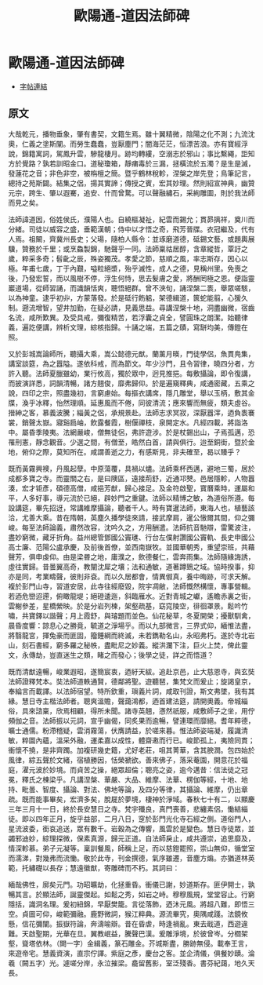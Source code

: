 ﻿---
title: '歐陽通-道因法師碑'
tags: ['歐陽通', '碑刻', '楷書']
order: 8
---
# 歐陽通-道因法師碑
* [字帖連結](https://openmuseum.tw/muse/digi_object/db881fc0b579f5275dff79570323699b)

## 原文
大哉乾元，播物垂象，肇有書契，文籍生焉。雖十翼精微，陰陽之化不測；九流沈奧，仁義之塗斯闡。而勞生蠢蠢，豈厭塵門；闇海茫茫，恒漂苦浪。亦有寶經浮說，錦籍寓詞，駕鳳升雲，驂龍棲月。跡均轉縷，空溺志於邪山；事比繫繩，詎知方於覺路？孰若訓昭金口。道秘瓊箱，靜痡毒於三漏，拯橫流於五濁？是生是滅，發蓮花之音；非色非空，被栴檀之簡。暨乎鶴林稅軫，涅槃之岸先登；鳥筆記言，總持之苑斯闢。結集之侶，揚其實諦；傳授之賓，宏其妙理。然則紹宣神典，幽贊元宗，跨生、肇以遐騫，追安、什而曾騖。可以聲融繡石，采絢雕圖，則於我法師而見之矣。

法師諱道因，俗姓侯氏，濮陽人也。自繞樞凝祉，紀雲而錫允；貫昴摛祥，奠川而分緒。司徒以威容之盛，垂範漢朝；侍中以才悟之奇，飛芳晉牒。衣冠繼及，代有人焉。祖闞，齊冀州長史；父瑒，隨柏人縣令：並琢磨道德，砥錫文藝，或題輿展驥，贊務於千里；或烹鱻製錦，馳聲乎一同。法師稟祜居醇，含章縱哲，覃訏之歲，粹采多奇；髫齔之辰，殊姿獨茂。孝愛之節，慈順之風，率志斯存，因心以極。年甫七歲，丁于內艱，嗌粒絕漿，殆乎滅性，成人之德，見稱州里。免喪之後，乃發宏誓，而以風樹不停，浮生何恃，思去髮膚之愛，將酬罔極之恩。便詣靈巖道場，從師習誦，而識韻恬爽，聰悟絕群。曾不浹旬，誦涅槃二袠，舉眾嗟駭，以為神童。逮乎初丱，方蒙落發。於是砥行飭躳，架德緝道，篋蛇能翦，心猨久制。遡流增智，望井加勤，在疑必請，見義思益。尋講涅槃十地，洞盡幽微，宿齒名流，咸所歎異。及受具戒，彌復精苦，若浮囊之貞全，譬圓珠之朗潔。始聽律義，遍訖便講，辨析文理，綜核指歸。十誦之端，五篇之賾，寫缾均美，傳鐙在照。

又於彭城嵩論師所，聽攝大乘，嵩公懿德元猷。蘭薰月暎，門徒學侶，魚貫鳧集，講室談筵，為之囂隘。遂依科戒，而為節文。年少沙門，且令習律，曉四分者，方許入聽。法師夏臘雖幼，業行攸高，獨於眾中，迥見推挹。每敷攝論，即令復講，而披演詳悉，詞韻清暢，諸方翹俊，靡弗歸仰。於是遍窺釋典，咸通密藏，五乘之說，四印之宗，照盡幾初，言窮慮始。每摳衣講席，隱几雕堂，舉以玉柄，敷其金牒，渙乎冰釋，怡然理順。延惠風而不倦，同彼清流；應來響而無疲，類夫虛谷。搢紳之客，慕義波騰；緇黃之侶，承規景赴。法師志求冥寂，深厭囂滓，迺負袠褰裳，銷聲太嶽。寢谿扃岫，飲露餐霞，樹偃禪枝，泉開定水。凡經四載，將詣洛中。屬昏季陵夷。法網嚴峻，僧無徒侶，弗許遊涉。於是杖錫出山，孑焉孤邁，恐罹刑憲，靜念觀音。少選之間，有僧至，皓然白首，請與俱行。迨至銅街，暨於金地，俯仰之際，莫知所在。咸謂善逝之力，有感斯見，非夫確至，曷以臻乎？

既而黃霧興襖，丹風起孽。中原蕩覆，具禍以燼。法師乘杯西邁，避地三蜀，居於成都多寶之寺。而靈關之右，是曰隩區，遠接荊舒，近通邛僰。邑居隱軫，人物囂湊，宏才钜彥，碩德高僧，咸挹芳猷，歸心接足。及金符啟聖，寶曆乘時，運屬和平，人多好事，導元流於已絕，辟妙門之重鍵。法師以精博之敏，為道俗所遵。每設講筵，畢先招迓，常講維摩攝論，聽者千人。時有寶暹法師，東海人也，植藝該洽，尤善大乘。昔在隋朝，英塵久播學徒來請，接武摩肩，暹公慠爾其間，仰之彌峻。每至法師論義，肅然改容，沈吟久之，方用酬遣。法師抗音馳辯，雷驚波注，盡妙窮微，藏牙折角。益州總管鄧國公竇璡、行台左僕射讚國公竇軌、長史申國公高士廉、范陽公盧承慶，及前後首僚，並西南嶽牧。並國華朝秀，重望崇班，共藉聲芳，俱申虔仰。由是梁昬之地，庸濮之，飲德餐仁，雲奔雨集。法師隨緣誨誘，虛往實歸。昔曇翼高奇，教闡沈犀之壤；法和通敏，道著蹲鵄之域。協時揆事，抑亦是同，考業疇聲，彼則非袞。而以久居都會，情異俶真，養中晦跡，可求天解。複於彭門山寺，習道安居，此寺往經廢毀，院宇凋敝，法師慨然構懷，專事營輯。若迺危巒迢遰，俯瞰龍堤；絕磴逶迤，斜臨雁水。近對青城之巘，遙瞻赤裏之街，雲榭參差，星橋縈映。於是分岩列楝，架壑疏基，窈窕陵空，徘徊罩景。鬆吟竹嘯，共寶鐸以諧聲；月上霞舒，與璿題而並色。仙花秘草，冬夏開榮；擾獸馴禽，晨昏度響：諒息心之勝竟，毓道之淨場乎。而以九部微言，三界式仰，緬惟法盡，將翳龍宮，揮兔豪而匪固，籀錘綱而終滅，未若鐫勒名山，永昭弗朽。遂於寺北岩山，刻石書經，窮多羅之秘帙，盡毗尼之妙義。縱洪瀾下注，巨火上焚，俾此靈文，永傳劫，豈直迷生之類，睹之而發心；後學之徒，詳之而悟道？

既而清猷遠暢，峻業遐昭，遂簡宸衷，迺紆天紱。追赴京邑，止大慈恩寺，與玄奘法師證釋梵本。奘法師道軼通賢，德鄰將聖。遊聽琶，集梵文而爰止；旋謁皇京，奉綸言而載譯。以法師宿望。特所欽重，瑣義片詞，咸取刊證，斯文弗墜，我有其緣。慧日寺主楷法師者。聰爽溫贍，聲藹鴻都，迺首建法筵，請開奧義。帝城緇俗，具來諮稟，欣焉相顧，得所未聞。諸寺英翹，懣然祇服，咸敷師子之坐，用佇頻伽之音。法師振以元詞，宣乎幽偈，同炙果而逾暢，譬連環而靡絕。耆年粹德，曠士通儒。粉滯稽疑，雲消霧蕩，伏膺請益，於嗟來暮。惟法師姿端凝，履識清敏，粹圖內蘊，溫采外融，運柔嘉以成性，體齋遫而行已。峻節孤上，夷險同貫；衝懷不撓，是非齊躅。加複研幾史籍，尤好老莊，咀其菁華，含其腴潤。包四始於風律，綜五聲於文緒，宿植勝因，恬榮褫欲。善來佛子，落采菴園，開意花於福庭，濯元波於妙境。而貞苦之操，絕眾超倫；聰亮之姿，逾今邁昔：信法徒之冠冕，釋氏之棟梁乎。凡講涅槃、華嚴、大品、維摩、法華、楞伽等經，十地、地持、毗曇、智度、攝論、對法、佛地等論，及四分等律，其攝論、維摩，仍出章疏。既而能事畢矣，宏濟多矣，脫屣於夢境，棲神於淨域。春秋七十有二，以顯慶三年三月十一日，終於長安慧日之寺。梵宇殲良，真門喪善，悲纏素侶，慟結緇徒。即以四年正月，旋乎益部，二月八日，窆於彭門光化寺石經之側。道俗門人，星流波委，銜哀追送，眾有數千。岩穀為之傳響，風雲於是變色。慧日寺徒眾，並蠲邪迪妙，綜理探微，保素真源，歸元正道。自法師戾止，咸共遵崇，追思靡及，情深軫慕。弟子元凝等。稟訓餐風，師稱上足，而以慈鐙罷照，崇山無仰，循堂室而濡涕，對幾弗而流慟。敬於此寺，刊金撰德，氣序雖遷，音塵方煽。亦猶道林英範，托繡礎以長存；慧遠徽猷，寄雕碑而不朽。其詞曰：

緬哉佛性，廓矣元門。功昭曠劫，化拯重昏。衝儀已謝，妙道斯存。匪伊開士，孰暢其言。於顯法師，誕靈傑起。如鬆之秀，如岩之峙。穆穆風規，堂堂容止。行窮隱括，識洞名理。爰初紐錦，早厭樊籠。言從落飾，迺沐元風。將超八難，即悟三空。貞圖可仰，峻範彌融。鹿野微詞，猴江粹典。源流畢究，奧隅咸踐。法鏡攸懸，信花彌闡。振嶽符論，奔濤喻辯。昔在昏虐，時逢禍亂。東去戢道，西遊違難。天啟聖期，光華在旦。翼教岷益，騰聲巴漢。爰雕淨境，於彼曾岑。分櫩架壑，聳塔依林。（闕一字）金緝義，篆石雕金。芥城斯盡，勝跡無侵。載奉王言，來遊帝宅。慧義資演，直宗佇譯。紫庭之彥，慶台之客。並企清儀，俱餐妙賾。淪羲（闕五字）光。遽嗟分岸，永泣摧梁。龕留舊影，室泛殘香。書芬紀藹，地久天長。